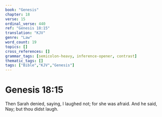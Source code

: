```yaml
---
book: "Genesis"
chapter: 18
verse: 15
ordinal_verse: 440
ref: "Genesis 18:15"
translation: "KJV"
genre: "Law"
word_count: 19
topics: []
cross_references: []
grammar_tags: [semicolon-heavy, inference-opener, contrast]
thematic_tags: []
tags: ["Bible","KJV","Genesis"]
---
```


# Genesis 18:15

Then Sarah denied, saying, I laughed not; for she was afraid. And he said, Nay; but thou didst laugh.
